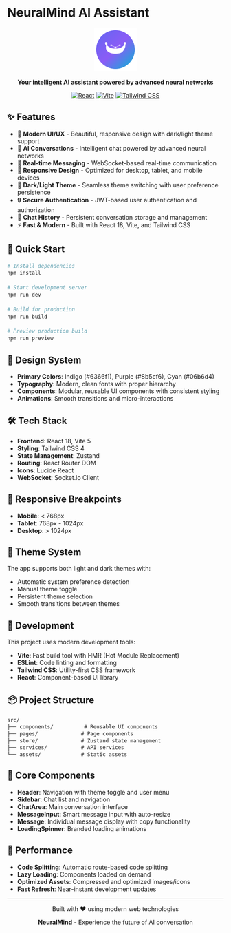 # NeuralMind AI Assistant

<div align="center">
  <img src="public/neuralmind-icon.svg" alt="NeuralMind Logo" width="100" height="100">
  
  **Your intelligent AI assistant powered by advanced neural networks**
  
  [![React](https://img.shields.io/badge/React-18+-blue.svg)](https://reactjs.org/)
  [![Vite](https://img.shields.io/badge/Vite-5+-green.svg)](https://vitejs.dev/)
  [![Tailwind CSS](https://img.shields.io/badge/Tailwind-4+-blue.svg)](https://tailwindcss.com/)
</div>

## ✨ Features

- 🎨 **Modern UI/UX** - Beautiful, responsive design with dark/light theme support
- 🧠 **AI Conversations** - Intelligent chat powered by advanced neural networks
- 💬 **Real-time Messaging** - WebSocket-based real-time communication
- 📱 **Responsive Design** - Optimized for desktop, tablet, and mobile devices
- 🌙 **Dark/Light Theme** - Seamless theme switching with user preference persistence
- 🔒 **Secure Authentication** - JWT-based user authentication and authorization
- 💾 **Chat History** - Persistent conversation storage and management
- ⚡ **Fast & Modern** - Built with React 18, Vite, and Tailwind CSS

## 🚀 Quick Start

```bash
# Install dependencies
npm install

# Start development server
npm run dev

# Build for production
npm run build

# Preview production build
npm run preview
```

## 🎨 Design System

- **Primary Colors**: Indigo (#6366f1), Purple (#8b5cf6), Cyan (#06b6d4)
- **Typography**: Modern, clean fonts with proper hierarchy
- **Components**: Modular, reusable UI components with consistent styling
- **Animations**: Smooth transitions and micro-interactions

## 🛠️ Tech Stack

- **Frontend**: React 18, Vite 5
- **Styling**: Tailwind CSS 4
- **State Management**: Zustand
- **Routing**: React Router DOM
- **Icons**: Lucide React
- **WebSocket**: Socket.io Client

## 📱 Responsive Breakpoints

- **Mobile**: < 768px
- **Tablet**: 768px - 1024px
- **Desktop**: > 1024px

## 🌈 Theme System

The app supports both light and dark themes with:
- Automatic system preference detection
- Manual theme toggle
- Persistent theme selection
- Smooth transitions between themes

## 🔧 Development

This project uses modern development tools:

- **Vite**: Fast build tool with HMR (Hot Module Replacement)
- **ESLint**: Code linting and formatting
- **Tailwind CSS**: Utility-first CSS framework
- **React**: Component-based UI library

## 📦 Project Structure

```
src/
├── components/          # Reusable UI components
├── pages/              # Page components
├── store/              # Zustand state management
├── services/           # API services
└── assets/             # Static assets
```

## 🎯 Core Components

- **Header**: Navigation with theme toggle and user menu
- **Sidebar**: Chat list and navigation
- **ChatArea**: Main conversation interface
- **MessageInput**: Smart message input with auto-resize
- **Message**: Individual message display with copy functionality
- **LoadingSpinner**: Branded loading animations

## 🚀 Performance

- **Code Splitting**: Automatic route-based code splitting
- **Lazy Loading**: Components loaded on demand
- **Optimized Assets**: Compressed and optimized images/icons
- **Fast Refresh**: Near-instant development updates

---

<div align="center">
  <p>Built with ❤️ using modern web technologies</p>
  <p><strong>NeuralMind</strong> - Experience the future of AI conversation</p>
</div>
